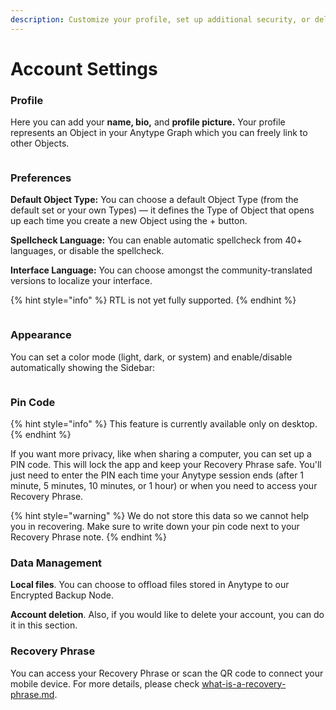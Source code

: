 ```yaml
---
description: Customize your profile, set up additional security, or delete your account
---
```


# Account Settings

### Profile

Here you can add your **name, bio,** and **profile picture.** Your profile represents an Object in your Anytype Graph which you can freely link to other Objects.

<figure><img src="../../.gitbook/assets/Screenshot 2023-08-17 at 18.24.27.png" alt=""><figcaption></figcaption></figure>

### Preferences

**Default Object Type:** You can choose a default Object Type (from the default set or your own Types) — it defines the Type of Object that opens up each time you create a new Object using the + button.

**Spellcheck Language:** You can enable automatic spellcheck from 40+ languages, or disable the spellcheck.

**Interface Language:** You can choose amongst the community-translated versions to localize your interface.

{% hint style="info" %}
RTL is not yet fully supported.&#x20;
{% endhint %}

<figure><img src="../../.gitbook/assets/Screenshot 2023-08-17 at 18.24.05.png" alt=""><figcaption></figcaption></figure>

### Appearance

You can set a color mode (light, dark, or system) and enable/disable automatically showing the Sidebar:

<figure><img src="../../.gitbook/assets/Screenshot 2023-08-17 at 18.26.01.png" alt=""><figcaption></figcaption></figure>

### Pin Code

{% hint style="info" %}
This feature is currently available only on desktop.
{% endhint %}

If you want more privacy, like when sharing a computer, you can set up a PIN code. This will lock the app and keep your Recovery Phrase safe. You'll just need to enter the PIN each time your Anytype session ends (after 1 minute, 5 minutes, 10 minutes, or 1 hour) or when you need to access your Recovery Phrase.

{% hint style="warning" %}
We do not store this data so we cannot help you in recovering. Make sure to write down your pin code next to your Recovery Phrase note.
{% endhint %}

### Data Management

**Local files**. You can choose to offload files stored in Anytype to our Encrypted Backup Node.

**Account deletion**. Also, if you would like to delete your account, you can do it in this section.

### Recovery Phrase

You can access your Recovery Phrase or scan the QR code to connect your mobile device. For more details, please check [what-is-a-recovery-phrase.md](../../data-and-security/what-is-a-recovery-phrase.md "mention").
